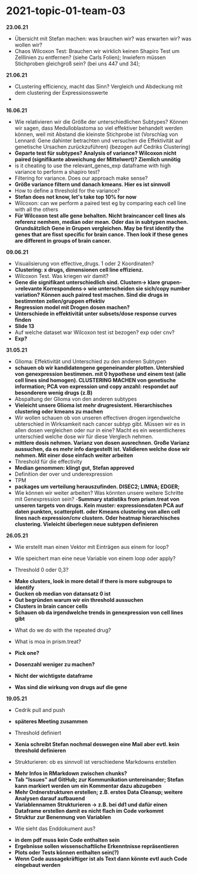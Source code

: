 # 2021-topic-01-team-03

**23.06.21**
- Übersicht mit Stefan machen: was brauchen wir? was erwarten wir? was wollen wir?
- Chaos Wilcoxon Test: Brauchen wir wirklich keinen Shapiro Test um Zelllinien zu entfernen? (siehe Carls Folien); Inwiefern müssen Stichproben gleichgroß sein? (bei uns 447 und 34); 

**21.06.21** 
- CLustering efficiency, macht das Sinn? Vergleich und Abdeckung mit dem clustering der Expressionsswerte 
- 


**16.06.21**
- Wie relativieren wir die Größe der unterschiedlichen Subtypes? Können wir sagen, dass Medulloblastoma so viel effektiver behandelt werden können, weil mit Abstand die kleinste Stichprobe ist (Vorschlag von Lennard: Gene dahinter betrachten und versuchen die Effektivität auf genetische Ursachen zurückzuführen) (bezogen auf Cedriks Clustering)
- **Geparte test für subtypes? Analysis of variance? Wilcoxon nicht paired (signifikante abweichung der Mittelwert)? Ziemlich unnötig**
- is it cheating to use the relevant_genes_exp dataframe with high variance to perform a shapiro test?
- Filtering for variance. Does our approach make sense?
- **Größe variance filtern und danach kmeans. Hier es ist sinnvoll**
- How to define a threshold for the variance?
- **Stefan does not know, let's take top 10% for now**
- Wilcoxon: can we perform a paired test eg by comparing each cell line with all the others 
- **Für Wilcoxon test alle gene behalten. Nicht braincancer cell lines als referenz nemhem, median oder mean. Oder das in subtypen machen. Grundsätzlich Gene in Grupen vergleichen. May be first identify the genes that are fisst specific for brain cance. Then look if these genes are different in groups of brain cancer.**

**09.06.21** 
- Visualisierung von effective_drugs. 1 oder 2 Koordinaten?
- **Clustering: x drugs, dimensionen cell line effizienz.**
- Wilcoxon Test. Was kriegen wir damit?
- **Gene die signifikant unterschiedlich sind. Clustern-> klare grupen->relevante Korrespondens-> wie unterscheiden sie sich/copy number variation? Können auch paired test machen. Sind die drugs in bestimmten zellen/gruppen effektiv**
- **Regression model mit Drogen dosen machen?**
- **Unterschiede in effektivität unter subsets/dose response curves finden**
- **Slide 13**
- Auf welche dataset war Wilcoxon test ist bezogen? exp oder cnv? 
- **Exp?**

**31.05.21** 
- Glioma: Effektivität und Unterschied zu den anderen Subtypen
- **schauen ob wir kandidatengene gegeneinander plotten. Untershied von genexpression bestimmen. mit 0 hypothese und einem test (alle cell lines sind homogen). CLUSTERING MACHEN von genetische information; PCA von expression und copy anzahl: respondet auf besonderere wenig drugs (z.B)** 
- Abspaltung der Glioma von den anderen subtypes 
- **Vieleicht unsere Glioma ist mehr drugresistent. Hierarchisches clustering oder kmeans zu machen**
- Wir wollen schauen ob von unseren effectiven drogen irgendwelche ubterschied in Wirksamkeit nach cancer subtyp gibt. Müssen wir es in allen dosen vergleichen oder nur in eine? Macht es ein wesentlicheres unterschied welche dose wir für diese Verglech nehmen. 
- **mittlere dosis nehmen. Varianz von dosen ausrechnen. Große Varianz aussuchen, da es mehr info dargestellt ist. Validieren welche dose wir nehmen. Mit einer dose einfach weiter arbeiten**
- Threshold für die effectivity 
- **Median genommen: klingt gut, Stefan approved**
- Definition der over und underexpression 
- TPM
- **packages um verteilung herauszufinden. DISEC2; LIMNA; EDGER;**
- Wie können wir weiter arbeiten? Was könnten unsere weitere Schritte mit Genexpression sein?
-**Summary statistiks from prism.treat von unseren targets von drugs. Kein muster: expressionsdaten PCA auf daten punkten, scatterplott. oder Kmeans clustering von allen cell lines nach expression/cnv clustern. Oder heatmap hierarchisches clustering. Vieleicht überlegen neue subtypen definieren** 

**26.05.21**
- Wie erstellt man einen Vektor mit Einträgen aus einem for loop?
- Wie speichert man eine neue Variable von einem loop oder apply?


- Threshold 0 oder 0,3?
+ **Make clusters, look in more detail if there is more subgroups to identify**
+ **Gucken ob median von datansatz 0 ist**
+ **Gut begründen warum wir ein threshold aussuchen**
+ **Clusters in brain cancer cells**
+ **Schauen ob da irgendwelche trends in genexpression von cell lines gibt**

- What do we do with the repeated drug?

- What is moa in prism.treat?
+ **Pick one?**
+ **Dosenzahl weniger zu machen?**

+ **Nicht der wichtigste dataframe**
+ **Was sind die wirkung von drugs auf die gene** 

**19.05.21**
- Cedrik pull and push
+ **späteres Meeting zusammen**

- Threshold definiert
+ **Xenia schreibt Stefan nochmal deswegen eine Mail aber evtl. kein threshold definieren**

- Strukturieren: ob es sinnvoll ist verschiedene Markdowns erstellen
+ **Mehr Infos in RMarkdown zwischen chunks?**
+ **Tab "Issues" auf GitHub; zur Kommunikation untereinander; Stefan kann markiert werden um ein Kommentar dazu abzugeben**
+ **Mehr Ordnerstrukturen erstellen; z.B. erstes Data Cleanup; weitere Analysen darauf aufbauend**
+ **Variablennamen Strukturieren -> z.B. bei dd1 und dafür einen Dataframe erstellen damit es nicht flach im Code vorkommt**
+ **Struktur zur Benennung von Variablen**

- Wie sieht das Enddokument aus?
+ **in dem pdf muss kein Code enthalten sein**
+ **Ergebnisse sollen wissenschaftliche Erkenntnisse repräsentieren**
+ **Plots oder Tests können enthalten sein(?)**
+ **Wenn Code aussagekräftiger ist als Text dann könnte evtl auch Code eingebaut werden**

